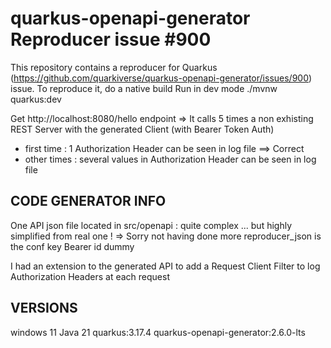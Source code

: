 # quarkus-openapi-generator Reproducer issue #900

This repository contains a reproducer for Quarkus (https://github.com/quarkiverse/quarkus-openapi-generator/issues/900) issue.
To reproduce it, do a native build
Run in dev mode
./mvnw quarkus:dev

Get http://localhost:8080/hello endpoint 
=> It calls 5 times a non exhisting REST Server with the generated Client (with Bearer Token Auth)
- first time : 1 Authorization Header can be seen in log file ==> Correct
- other times : several values in Authorization Header can be seen in log file


## CODE GENERATOR INFO

One API json file located in src/openapi : quite complex ... but highly simplified from real one ! => Sorry not having done more
reproducer_json is the conf key
Bearer id dummy

I had an extension to the generated API to add a Request Client Filter to log Authorization Headers at each request

## VERSIONS
windows 11
Java 21
quarkus:3.17.4
quarkus-openapi-generator:2.6.0-lts
